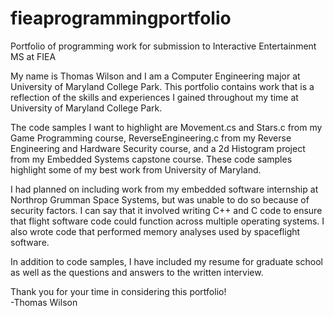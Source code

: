 # fieaprogrammingportfolio
Portfolio of programming work for submission to Interactive Entertainment MS at FIEA  

My name is Thomas Wilson and I am a Computer Engineering major at University of Maryland College Park. This portfolio contains work that is a reflection of the skills
and experiences I gained throughout my time at University of Maryland College Park.  

The code samples I want to highlight are Movement.cs and Stars.c from my Game Programming course, ReverseEngineering.c from my Reverse Engineering and Hardware Security course, and a 2d Histogram project from my Embedded Systems capstone course. These code samples highlight some of my best work from University of Maryland.  

I had planned on including work from my embedded software internship at Northrop Grumman Space Systems, but was unable to do so because of security factors. I can say that it involved writing C++ and C code to ensure that flight software code could function across multiple operating systems. I also wrote code that performed memory analyses used by spaceflight software.  

In addition to code samples, I have included my resume for graduate school as well as the questions and answers to the written interview.  
  
Thank you for your time in considering this portfolio!  
-Thomas Wilson
